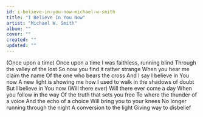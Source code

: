 ```yaml
---
id: i-believe-in-you-now-michael-w-smith
title: "I Believe In You Now"
artist: "Michael W. Smith"
album: ""
cover: ""
created: ""
updated: ""
---
```


(Once upon a time)
Once upon a time
I was faithless, running blind
Through the valley of the lost
So now you find it rather strange
When you hear me claim the name
Of the one who bears the cross
And I say
I believe in You now
A new light is showing me how
I used to walk in the shadows of doubt
But I believe in You now
(Will there ever)
Will there ever come a day
When you follow in the way
Of the truth that sets you free
To where the thunder of a voice
And the echo of a choice
Will bring you to your knees
No longer running through the night
A conversion to the light
Giving way to disbelief